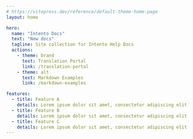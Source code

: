 ```yaml
---
# https://vitepress.dev/reference/default-theme-home-page
layout: home

hero:
  name: "Intento Docs"
  text: "New docs"
  tagline: Site collection for Intento Help Docs
  actions:
    - theme: brand
      text: Translation Portal
      link: /translation-portal
    - theme: alt
      text: Markdown Examples
      link: /markdown-examples

features:
  - title: Feature A
    details: Lorem ipsum dolor sit amet, consectetur adipiscing elit
  - title: Feature B
    details: Lorem ipsum dolor sit amet, consectetur adipiscing elit
  - title: Feature C
    details: Lorem ipsum dolor sit amet, consectetur adipiscing elit
---
```


